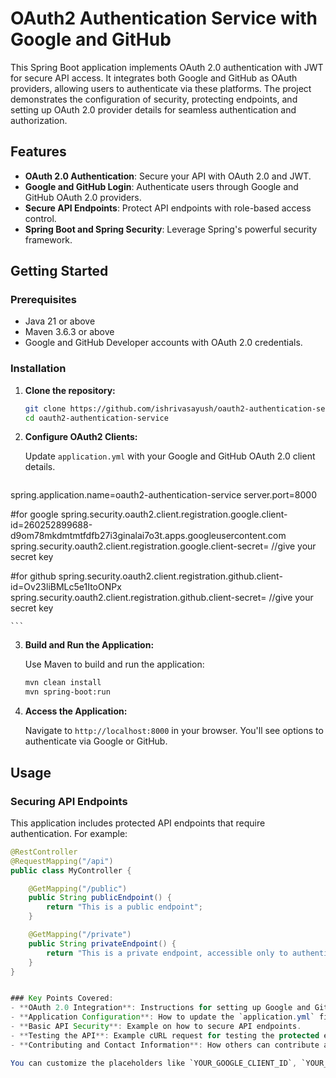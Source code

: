 # OAuth2 Authentication Service with Google and GitHub

This Spring Boot application implements OAuth 2.0 authentication with JWT for secure API access. It integrates both Google and GitHub as OAuth providers, allowing users to authenticate via these platforms. The project demonstrates the configuration of security, protecting endpoints, and setting up OAuth 2.0 provider details for seamless authentication and authorization.

## Features

- **OAuth 2.0 Authentication**: Secure your API with OAuth 2.0 and JWT.
- **Google and GitHub Login**: Authenticate users through Google and GitHub OAuth 2.0 providers.
- **Secure API Endpoints**: Protect API endpoints with role-based access control.
- **Spring Boot and Spring Security**: Leverage Spring's powerful security framework.

## Getting Started

### Prerequisites

- Java 21 or above
- Maven 3.6.3 or above
- Google and GitHub Developer accounts with OAuth 2.0 credentials.

### Installation

1. **Clone the repository:**

    ```bash
    git clone https://github.com/ishrivasayush/oauth2-authentication-service.git
    cd oauth2-authentication-service
    ```

2. **Configure OAuth2 Clients:**

    Update `application.yml` with your Google and GitHub OAuth 2.0 client details.

    ```
spring.application.name=oauth2-authentication-service
server.port=8000

#for google
spring.security.oauth2.client.registration.google.client-id=260252899688-d9om78mkdmtmtfdfb27i3ginalai7o3t.apps.googleusercontent.com
spring.security.oauth2.client.registration.google.client-secret= //give your secret key

#for github
spring.security.oauth2.client.registration.github.client-id=Ov23liBMLc5e1ItoONPx
spring.security.oauth2.client.registration.github.client-secret= //give your secret key
      
    ```

3. **Build and Run the Application:**

    Use Maven to build and run the application:

    ```bash
    mvn clean install
    mvn spring-boot:run
    ```

4. **Access the Application:**

    Navigate to `http://localhost:8000` in your browser. You'll see options to authenticate via Google or GitHub.

## Usage

### Securing API Endpoints

This application includes protected API endpoints that require authentication. For example:

```java
@RestController
@RequestMapping("/api")
public class MyController {

    @GetMapping("/public")
    public String publicEndpoint() {
        return "This is a public endpoint";
    }

    @GetMapping("/private")
    public String privateEndpoint() {
        return "This is a private endpoint, accessible only to authenticated users.";
    }
}


### Key Points Covered:
- **OAuth 2.0 Integration**: Instructions for setting up Google and GitHub as OAuth 2.0 providers.
- **Application Configuration**: How to update the `application.yml` file with OAuth credentials.
- **Basic API Security**: Example on how to secure API endpoints.
- **Testing the API**: Example cURL request for testing the protected endpoints.
- **Contributing and Contact Information**: How others can contribute and reach out for support.

You can customize the placeholders like `YOUR_GOOGLE_CLIENT_ID`, `YOUR_GITHUB_CLIENT_ID` with your actual details.

